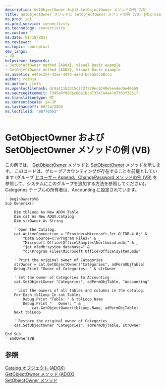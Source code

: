 ```yaml
---
description: GetObjectOwner および SetObjectOwner メソッドの例 (VB)
title: GetObjectOwner メソッドと SetObjectOwner メソッドの例 (VB) |Microsoft Docs
ms.prod: sql
ms.prod_service: connectivity
ms.technology: connectivity
ms.custom: ''
ms.date: 01/19/2017
ms.reviewer: ''
ms.topic: conceptual
dev_langs:
- VB
helpviewer_keywords:
- SetObjectOwner method [ADOX], Visual Basic example
- GetObjectOwner method [ADOX], Visual Basic example
ms.assetid: e44ec3d4-42ae-447d-aaed-bdea53cb0cca
author: rothja
ms.author: jroth
ms.openlocfilehash: dc9a111b3315c7737229ec0240e5ee4ed6e406b9
ms.sourcegitcommit: 7345e4f05d6c06e1bcd73747a4a47873b3f3251f
ms.translationtype: MT
ms.contentlocale: ja-JP
ms.lasthandoff: 08/24/2020
ms.locfileid: "88770551"
---
```

# <a name="getobjectowner-and-setobjectowner-methods-example-vb"></a>GetObjectOwner および SetObjectOwner メソッドの例 (VB)
この例では、 [GetObjectOwner](./getobjectowner-method-adox.md) メソッドと [SetObjectOwner](./setobjectowner-method.md) メソッドを示します。 このコードは、グループアカウンティングが存在することを前提としています (グループ [とユーザー Append、ChangePassword メソッドの例 (VB)](./groups-and-users-append-changepassword-methods-example-vb.md) を参照して、システムにこのグループを追加する方法を参照してください)。 Categories テーブルの所有者は、Accounting に設定されています。  
  
```  
' BeginOwnersVB  
Sub OwnersX()  
  
    Dim tblLoop As New ADOX.Table  
    Dim cat As New ADOX.Catalog  
    Dim strOwner As String  
  
    ' Open the Catalog.  
    cat.ActiveConnection = "Provider=Microsoft.Jet.OLEDB.4.0;" & _  
        "Data Source=c:\Program Files\" & _  
        "Microsoft Office\Office\Samples\Northwind.mdb;" & _  
        "jet oledb:system database=" & _  
        "c:\Program Files\Microsoft Office\Office\system.mdw"  
  
    ' Print the original owner of Categories  
    strOwner = cat.GetObjectOwner("Categories", adPermObjTable)  
    Debug.Print "Owner of Categories: " & strOwner  
  
    ' Set the owner of Categories to Accounting  
    cat.SetObjectOwner "Categories", adPermObjTable, "Accounting"  
  
    ' List the owners of all tables and columns in the catalog.  
    For Each tblLoop In cat.Tables  
        Debug.Print "Table: " & tblLoop.Name  
        Debug.Print "   Owner: " & _  
            cat.GetObjectOwner(tblLoop.Name, adPermObjTable)  
    Next tblLoop  
  
    ' Restore the original owner of Categories  
    cat.SetObjectOwner "Categories", adPermObjTable, strOwner  
  
End Sub  
' EndOwnersVB  
```  
  
## <a name="see-also"></a>参照  
 [Catalog オブジェクト (ADOX)](./catalog-object-adox.md)   
 [GetObjectOwner メソッド (ADOX)](./getobjectowner-method-adox.md)   
 [SetObjectOwner メソッド](./setobjectowner-method.md)